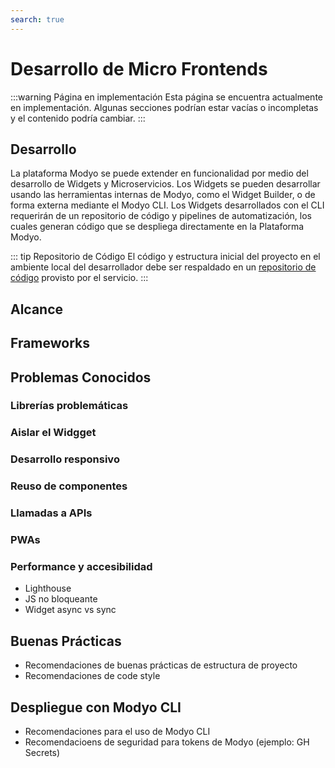 ```yaml
---
search: true
---
```


# Desarrollo de Micro Frontends

:::warning Página en implementación
Esta página se encuentra actualmente en implementación. Algunas secciones podrían estar vacías o incompletas y el contenido podría cambiar.
:::

## Desarrollo
La plataforma Modyo se puede extender en funcionalidad por medio del desarrollo de Widgets y Microservicios. Los Widgets se pueden desarrollar usando las herramientas internas de Modyo, como el Widget Builder, o de forma externa mediante el Modyo CLI. 
Los Widgets desarrollados con el CLI requerirán de un repositorio de código y pipelines de automatización, los cuales generan código que se despliega directamente en la Plataforma Modyo. 

::: tip Repositorio de Código
El código y estructura inicial del proyecto en el ambiente local del desarrollador debe ser respaldado en un [repositorio de código](../components/development.md#repositorio-de-codigo) provisto por el servicio.
:::

## Alcance


## Frameworks


## Problemas Conocidos

### Librerías problemáticas

### Aislar el Widgget


### Desarrollo responsivo


### Reuso de componentes


### Llamadas a APIs


### PWAs


### Performance y accesibilidad
- Lighthouse
- JS no bloqueante
- Widget async vs sync



## Buenas Prácticas
- Recomendaciones de buenas prácticas de estructura de proyecto
- Recomendaciones de code style



## Despliegue con Modyo CLI
- Recomendaciones para el uso de Modyo CLI
- Recomendacioens de seguridad para tokens de Modyo (ejemplo: GH Secrets)



